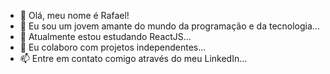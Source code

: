 - 👋 Olá, meu nome é Rafael!
- 👀 Eu sou um jovem amante do mundo da programação e da tecnologia...
- 🌱 Atualmente estou estudando ReactJS...
- 💞️ Eu colaboro com projetos independentes...
- 📫 Entre em contato comigo através do meu LinkedIn...

<!---
Alonerh/Alonerh is a ✨ special ✨ repository because its `README.md` (this file) appears on your GitHub profile.
You can click the Preview link to take a look at your changes.
--->
